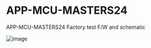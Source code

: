 # APP-MCU-MASTERS24
APP-MCU-MASTERS24 Factory test F/W and schematic

![image](https://github.com/user-attachments/assets/46078bb6-d5ef-47d3-9d6d-fb206894204a)
